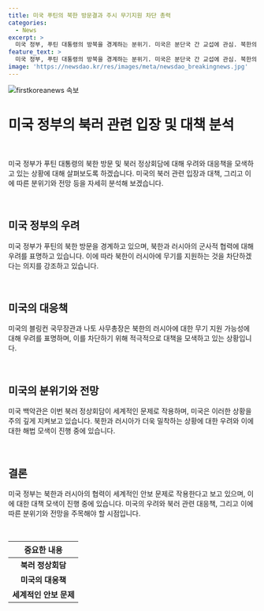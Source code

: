 ```yaml
---
title: 미국 푸틴의 북한 방문결과 주시 무기지원 차단 총력
categories:
  - News
excerpt: >
  미국 정부, 푸틴 대통령의 방북을 경계하는 분위기. 미국은 분단국 간 교섭에 관심. 북한의 러시아 무기 지원에 우려, 지켜보는 사태. 미국 정부, 이를 총력 차단 의지. 단, 세계적 문제 해결에 역점. 현재 워싱턴 현지에서 거는 분위기로, 해결책 미비. (150자)
feature_text: >
  미국 정부, 푸틴 대통령의 방북을 경계하는 분위기. 미국은 분단국 간 교섭에 관심. 북한의 러시아 무기 지원에 우려, 지켜보는 사태. 미국 정부, 이를 총력 차단 의지. 단, 세계적 문제 해결에 역점. 현재 워싱턴 현지에서 거는 분위기로, 해결책 미비. (150자)
image: 'https://newsdao.kr/res/images/meta/newsdao_breakingnews.jpg'
---
```


<p><img src="https://newsdao.kr/res/images/meta/newsdao_breakingnews.jpg" alt="firstkoreanews 속보" /></p>

<h1>미국 정부의 북러 관련 입장 및 대책 분석</h1>

<p data-ke-size="size16">&nbsp;</p>

<p>미국 정부가 푸틴 대통령의 북한 방문 및 북러 정상회담에 대해 우려와 대응책을 모색하고 있는 상황에 대해 살펴보도록 하겠습니다. 미국의 북러 관련 입장과 대책, 그리고 이에 따른 분위기와 전망 등을 자세히 분석해 보겠습니다.</p>

<p data-ke-size="size16">&nbsp;</p>

<h2 data-ke-size="size26">미국 정부의 우려</h2>

<p>미국 정부가 푸틴의 북한 방문을 경계하고 있으며, 북한과 러시아의 군사적 협력에 대해 우려를 표명하고 있습니다. 이에 따라 북한이 러시아에 무기를 지원하는 것을 차단하겠다는 의지를 강조하고 있습니다.</p>

<p data-ke-size="size16">&nbsp;</p>

<h2 data-ke-size="size26">미국의 대응책</h2>

<p>미국의 블링컨 국무장관과 나토 사무총장은 북한의 러시아에 대한 무기 지원 가능성에 대해 우려를 표명하며, 이를 차단하기 위해 적극적으로 대책을 모색하고 있는 상황입니다.</p>

<p data-ke-size="size16">&nbsp;</p>

<h2 data-ke-size="size26">미국의 분위기와 전망</h2>

<p>미국 백악관은 이번 북러 정상회담이 세계적인 문제로 작용하며, 미국은 이러한 상황을 주의 깊게 지켜보고 있습니다. 북한과 러시아가 더욱 밀착하는 상황에 대한 우려와 이에 대한 해법 모색이 진행 중에 있습니다.</p>

<p data-ke-size="size16">&nbsp;</p>

<h2 data-ke-size="size26">결론</h2>

<p>미국 정부는 북한과 러시아의 협력이 세계적인 안보 문제로 작용한다고 보고 있으며, 이에 대한 대책 모색이 진행 중에 있습니다. 미국의 우려와 북러 관련 대응책, 그리고 이에 따른 분위기와 전망을 주목해야 할 시점입니다.</p>

<p data-ke-size="size16">&nbsp;</p>

<table>
    <thead>
        <tr>
            <th style="text-align: center;">중요한 내용</th>
        </tr>
    </thead>
    <tbody>
        <tr>
            <td style="text-align: center; height: 17px;"><b>북러 정상회담</b></td>
        </tr>
        <tr>
            <td style="text-align: center; height: 17px;"><b>미국의 대응책</b></td>
        </tr>
        <tr>
            <td style="text-align: center; height: 17px;"><b>세계적인 안보 문제</b></td>
        </tr>
    </tbody>
</table>

<p data-ke-size="size16">&nbsp;</p>

